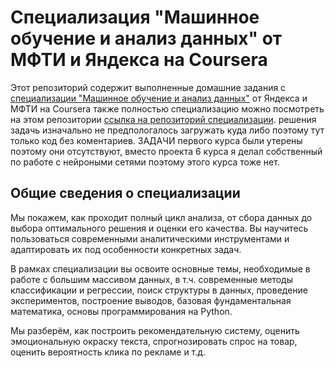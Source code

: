 # Специализация "Машинное обучение и анализ данных" от МФТИ и Яндекса на Coursera

Этот репозиторий содержит выполненные домашние задания с [специализации "Машинное обучение и анализ данных"](https://www.coursera.org/specializations/machine-learning-data-analysis) от Яндекса и МФТИ на Coursera также полностью специализацию можно посмотреть на этом репозитории [ссылка на репозиторий специализации](https://github.com/minhdai2410/machine-learning-data-analysis-yandex-mipt-coursera).
решения задачь изначально не предпологалось загружать куда либо поэтому тут только код без коментариев. ЗАДАЧИ первого курса были утерены поэтому они отсутствуют, вместо проекта 6 курса я делал собственный по работе с нейроными сетями поэтому этого курса тоже нет.

## Общие сведения о специализации
Мы покажем, как проходит полный цикл анализа, от сбора данных до выбора оптимального решения и оценки его качества. Вы научитесь пользоваться современными аналитическими инструментами и адаптировать их под особенности конкретных задач.

В рамках специализации вы освоите основные темы, необходимые в работе с большим массивом данных, в т.ч. современные методы классификации и регрессии, поиск структуры в данных, проведение экспериментов, построение выводов, базовая фундаментальная математика, основы программирования на Python.

Мы разберём, как построить рекомендательную систему, оценить эмоциональную окраску текста, спрогнозировать спрос на товар, оценить вероятность клика по рекламе и т.д.
